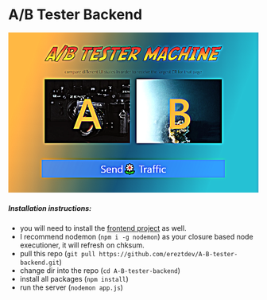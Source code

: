 # A/B Tester Backend
![](https://github.com/ereztdev/A-B-tester-frontend/blob/master/images/159604989931690214.png)

##### Installation instructions:
- you will need to install the [frontend project](https://github.com/ereztdev/A-B-tester-frontend) as well.
- I recommend nodemon (`npm i -g nodemon`) as your closure based node executioner, it will refresh on chksum.
- pull this repo (`git pull https://github.com/ereztdev/A-B-tester-backend.git`)
- change dir into the repo (`cd A-B-tester-backend`)
- install all packages (`npm install`)
- run the server (`nodemon app.js`)
